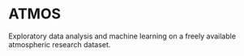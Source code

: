 # ATMOS

Exploratory data analysis and machine learning on a freely available atmospheric research dataset.